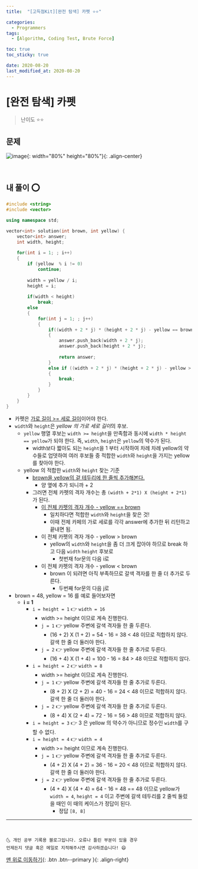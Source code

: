 ```yaml
---
title:  "[고득점Kit][완전 탐색] 카펫 ⭐⭐" 

categories:
  - Programmers
tags:
  - [Algorithm, Coding Test, Brute Force]

toc: true
toc_sticky: true

date: 2020-08-20
last_modified_at: 2020-08-20
---
```


# [완전 탐색] 카펫

> 난이도 ⭐⭐

## 문제

![image](https://user-images.githubusercontent.com/42318591/90947362-2cf5d580-e470-11ea-9c9a-8984ce967297.png){: width="80%" height="80%"}{: .align-center}

<br>

## 내 풀이 ⭕

```cpp
#include <string>
#include <vector>

using namespace std;

vector<int> solution(int brown, int yellow) {
    vector<int> answer;
    int width, height;
    
    for(int i = 1; ; i++)
    {
        if (yellow  % i != 0)
            continue;
        
        width = yellow / i;
        height = i;
        
        if(width < height)
            break;
        else
        {
            for(int j = 1; ; j++)
            {
                if((width + 2 * j) * (height + 2 * j) - yellow == brown)
                {
                    answer.push_back(width + 2 * j);
                    answer.push_back(height + 2 * j);
                    
                    return answer;
                }
                else if ((width + 2 * j) * (height + 2 * j) - yellow > brown)
                {
                    break;
                }
            }
        }
    }
}
```

- 카펫은 <u>가로 길이 >= 세로 길이</u>이어야 한다.
- `width`와 `height`은 *yellow 의 가로 세로 길이*의 후보. 
  - `yellow` 행열 후보는 `width >= height`을 만족함과 동시에 `width * height == yellow`가 되야 한다. 즉, `width`, `height`은 `yellow`의 약수가 된다.
    - width보다 짧아도 되는 `height`을 1 부터 시작하여 차례 차례 yellow의 약수들로 업뎃하여 여러 후보들 중 적합한 `width`와 `height`을 가지는 yellow를 찾아야 한다.
  - yellow 의 적합한 `width`와 `height` 찾는 기준
    - <u>brown을 yellow의 겉 테두리에 한 줄씩 추가해본다.</u>
      - 양 옆에 추가 되니까 + 2
    - 그러면 전체 카펫의 격자 개수는 총 `(width + 2*1) X (height + 2*1)` 가 된다.
      - <u>이 전체 카펫의 격자 개수 - yellow == brown</u>
        - 일치하다면 적합한 `width`와 `height`을 찾은 것!
        - 이때 전체 카페의 가로 세로를 각각 answer에 추가한 뒤 리턴하고 끝내면 됨.
      - 이 전체 카펫의 격자 개수 - yellow > brown
        - yellow의 `width`와 `height`을 좀 더 크게 잡아야 하므로 break 하고 다음 `width` `height` 후보로 
          - 첫번재 for문의 다음 i로
      - 이 전체 카펫의 격자 개수 - yellow < brown
        - brown 이 되려면 아직 부족하므로 갈색 격자를 한 줄 더 추가로 두른다.
          - 두번째 for문의 다음 j로
- brown = 48, yellow = 16 를 예로 들어보자면
  - **i = 1**
    - `i = height = 1` 👉 `width = 16`
      - width >= height 이므로 계속 진행한다. 
      - `j = 1` 👉 yellow 주변에 갈색 격자들 한 줄 두른다.
        - (16 + 2) X (1 + 2) = 54 - 16 = 38 < 48 이므로 적합하지 않다. 갈색 한 줄 더 둘러야 한다.
      - `j = 2` 👉 yellow 주변에 갈색 격자들 한 줄 추가로 두른다.
        - (16 + 4) X (1 + 4) = 100 - 16 = 84 > 48 이므로 적합하지 않다.
    - `i = height = 2` 👉 `width = 8`
      - width >= height 이므로 계속 진행한다. 
      - `j = 1` 👉 yellow 주변에 갈색 격자들 한 줄 추가로 두른다.
        - (8 + 2) X (2 + 2) = 40 - 16 = 24 < 48 이므로 적합하지 않다. 갈색 한 줄 더 둘러야 한다.
      - `j = 2` 👉 yellow 주변에 갈색 격자들 한 줄 추가로 두른다.
        - (8 + 4) X (2 + 4) = 72 - 16 = 56 > 48 이므로 적합하지 않다.
    - `i = height = 3` 👉 3 은 yellow 의 약수가 아니므로 정수인 `width`를 구할 수 없다.
    - `i = height = 4` 👉 `width = 4`
      - width >= height 이므로 계속 진행한다. 
      - `j = 1` 👉 yellow 주변에 갈색 격자들 한 줄 추가로 두른다.
        - (4 + 2) X (4 + 2) = 36 - 16 = 20 < 48 이므로 적합하지 않다. 갈색 한 줄 더 둘러야 한다.
      - `j = 2` 👉 yellow 주변에 갈색 격자들 한 줄 추가로 두른다.
        - (4 + 4) X (4 + 4) = 64 - 16 = 48 == 48 이므로 yellow가 `width = 4`, `height = 4` 이고 주변에 갈색 테두리를 2 줄씩 둘렀을 때인 이 때의 케이스가 정답이 된다.
          - 정답 `[8, 8]`

***
<br>

    🌜 개인 공부 기록용 블로그입니다. 오류나 틀린 부분이 있을 경우 
    언제든지 댓글 혹은 메일로 지적해주시면 감사하겠습니다! 😄

[맨 위로 이동하기](#){: .btn .btn--primary }{: .align-right}